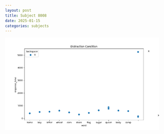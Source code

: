```yaml
---
layout: post
title: Subject 8008
date: 2025-01-15
categories: subjects
---
```


![](data/8008/run-11/8008_rt_acc_fuzzy_delay.png)
